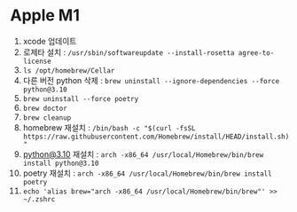 # Apple M1
1. xcode 업데이트
1. 로제타 설치 : `/usr/sbin/softwareupdate --install-rosetta agree-to-license`
1. `ls /opt/homebrew/Cellar`
1. 다른 버전 python 삭제 : `brew uninstall --ignore-dependencies --force python@3.10`
1. `brew uninstall --force poetry`
1. `brew doctor`
1. `brew cleanup`
1. homebrew 재설치 : `/bin/bash -c "$(curl -fsSL https://raw.githubusercontent.com/Homebrew/install/HEAD/install.sh)"`
1. python@3.10 재설치 : `arch -x86_64 /usr/local/Homebrew/bin/brew install python@3.10`
1. poetry 재설치 : `arch -x86_64 /usr/local/Homebrew/bin/brew install poetry`
1. `echo 'alias brew="arch -x86_64 /usr/local/Homebrew/bin/brew"' >> ~/.zshrc`
